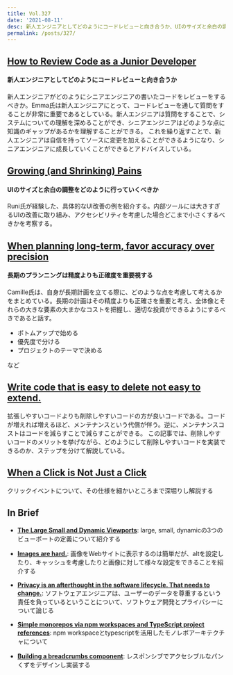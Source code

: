 ```yaml
---
title: Vol.327
date: '2021-08-11'
desc: 新人エンジニアとしてどのようにコードレビューと向き合うか、UIのサイズと余白の調整をどのように行っていくべきか、長期のプランニングは精度よりも正確度を重要視する、ほか計10リンク
permalink: /posts/327/
---
```


## [How to Review Code as a Junior Developer](https://medium.com/pinterest-engineering/how-to-review-code-as-a-junior-developer-10ffb7846958)
#### 新人エンジニアとしてどのようにコードレビューと向き合うか

新人エンジニアがどのようにシニアエンジニアの書いたコードをレビューをするべきか。Emma氏は新人エンジニアにとって、コードレビューを通して質問をすることが非常に重要であるとしている。新人エンジニアは質問をすることで、システムについての理解を深めることができ、シニアエンジニアはどのような点に知識のギャップがあるかを理解することができる。
これを繰り返すことで、新人エンジニアは自信を持ってソースに変更を加えることができるようになり、シニアエンジニアに成長していくことができるとアドバイスしている。


## [Growing (and Shrinking) Pains](https://medium.com/tap-to-dismiss/growing-and-shrinking-pains-13bf66ee6083)
#### UIのサイズと余白の調整をどのように行っていくべきか

Runi氏が経験した、具体的なUI改善の例を紹介する。内部ツールには大きすぎるUIの改善に取り組み、アクセシビリティを考慮した場合どこまで小さくするべきかを考察する。

## [When planning long-term, favor accuracy over precision](https://leaddev.com/technical-direction-strategy/when-planning-long-term-favor-accuracy-over-precision)
#### 長期のプランニングは精度よりも正確度を重要視する

Camille氏は、自身が長期計画を立てる際に、どのような点を考慮して考えるかをまとめている。長期の計画はその精度よりも正確さを重要と考え、全体像とそれらの大きな要素の大まかなコストを把握し、適切な投資ができるようにするべきであると話す。

- ボトムアップで始める
- 優先度で分ける
- プロジェクトのテーマで決める

など


## [Write code that is easy to delete not easy to extend.](https://programmingisterrible.com/post/139222674273/how-to-write-disposable-code-in-large-systems)
拡張しやすいコードよりも削除しやすいコードの方が良いコードである。コードが増えれば増えるほど、メンテナンスという代償が伴う。逆に、メンテナンスコストはコードを減らすことで減らすことができる。
この記事では、削除しやすいコードのメリットを挙げながら、どのようにして削除しやすいコードを実装できるのか、ステップを分けて解説している。


## [When a Click is Not Just a Click](https://css-tricks.com/when-a-click-is-not-just-a-click/)

クリックイベントについて、その仕様を細かいところまで深堀りし解説する

## In Brief

- **[The Large Small and Dynamic Viewports](https://www.bram.us/2021/07/08/the-large-small-and-dynamic-viewports/)**: large, small, dynamicの3つのビューポートの定義について紹介する

- **[Images are hard.](https://css-tricks.com/images-are-hard/)**: 画像をWebサイトに表示するのは簡単だが、altを設定したり、キャッシュを考慮したりと画像に対して様々な設定をできることを紹介する

- **[Privacy is an afterthought in the software lifecycle. That needs to change.](https://stackoverflow.blog/2021/07/19/privacy-is-an-afterthought-in-the-software-lifecycle-that-needs-to-change/)**: ソフトウェアエンジニアは、ユーザーのデータを尊重するという責任を負っているということについて、ソフトウェア開発とプライバシーについて論じる

- **[Simple monorepos via npm workspaces and TypeScript project references](https://2ality.com/2021/07/simple-monorepos.html)**: npm workspaceとtypescriptを活用したモノレポアーキテクチャについて

- **[Building a breadcrumbs component](https://web.dev/building-a-breadcrumbs-component/)**: レスポンシブでアクセシブルなパンくずをデザインし実装する
